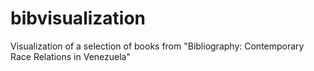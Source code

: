 # bibvisualization
Visualization of a selection of books from "Bibliography: Contemporary Race Relations in Venezuela"
